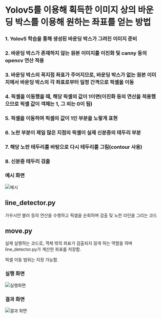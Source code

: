 # Yolov5를 이용해 획득한 이미지 상의 바운딩 박스를 이용해 원하는 좌표를 얻는 방법

### 1. Yolov5 학습을 통해 생성된 바운딩 박스가 그려진 이미지 준비
### 2. 바운딩 박스가 존재하지 않는 원본 이미지를 이진화 및 canny 등의 opencv 연산 적용
### 3. 바운딩 박스의 꼭지점 좌표가 주어지므로, 바운딩 박스가 없는 원본 이미지에서 바운딩 박스의 각 좌표로부터 일정 간격으로 픽셀을 이동
### 4. 픽셀을 이동했을 때, 해당 픽셀의 값이 1이면(이진화 등의 연산을 적용했으므로 픽셀 값이 객체는 1, 그 외는 0이 됨)
### 5. 픽셀을 이동하며 픽셀의 값이 1인 부분을 노랗게 표현
### 6. 노란 부분이 제일 많은 지점의 픽셀이 실제 신분증의 테두리 부분
### 7. 해당 노란 테두리를 바탕으로 다시 테두리를 그림(contour 사용)
### 8. 신분증 테두리 검출

### 예시 화면
![예시](https://github.com/hic9507/find-coordinates-with-yolov5-bounding-box/assets/65755028/6362a457-119d-43d0-8b38-cf7249565012)


## line_detector.py
가우시안 블러 등의 연산을 수행하고 픽셀을 순회하며 검출 및 노란 라인을 그리는 코드

## move.py
실제 실행하는 코드로, 객체 밖의 좌표가 검출되지 않게 하는 역할을 하며 line_detector.py가 계산한 좌표를 저장함.

픽셀 이동 범위는 지정 가능함.

### 실행 화면
![실행화면](https://github.com/hic9507/find-coordinates-with-yolov5-bounding-box/assets/65755028/e0581c47-3498-4eef-8647-f9af09293ab2)

### 결과 화면
![결과 화면](https://github.com/hic9507/find-coordinates-with-yolov5-bounding-box/assets/65755028/24132ca5-217c-40e7-af1d-521e77c28aac)
